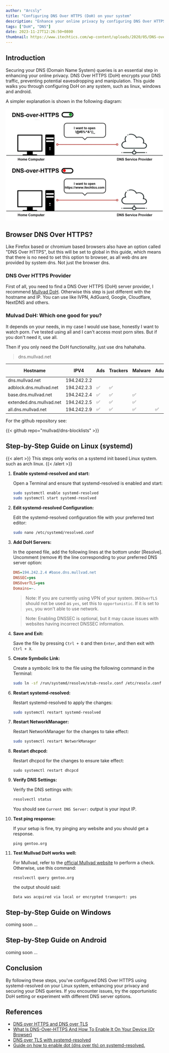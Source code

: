 ```yaml
---
author: "Arcsly"
title: "Configuring DNS Over HTTPS (DoH) on your system"
description: "Enhance your online privacy by configuring DNS Over HTTPS (DoH) on any system. This step-by-step guide ensures encrypted DNS traffic, preventing eavesdropping and manipulation, providing a more secure online experience. Follow these instructions to fortify your DNS queries and enjoy a safer browsing environment."
tags: ["DoH", "DNS"]
date: 2023-11-27T12:26:50+0800
thumbnail: https://www.itechtics.com/wp-content/uploads/2020/05/DNS-over-HTTPS-featured.jpg
---
```


## Introduction

Securing your DNS (Domain Name System) queries is an essential step in enhancing your online privacy. DNS Over HTTPS (DoH) encrypts your DNS traffic, preventing potential eavesdropping and manipulation. This guide walks you through configuring DoH on any system, such as linux, windows and android.

A simpler explanation is shown in the following diagram:

![DoH](./featured.webp)

## Browser DNS Over HTTPS?

Like Firefox based or chromium based browsers also have an option called "DNS Over HTTPS", but this will be set to global in this guide, which means that there is no need to set this option to browser, as all web dns are provided by system dns. Not just the browser dns.

### DNS Over HTTPS Provider

First of all, you need to find a DNS Over HTTPS (DoH) server provider, I recommend [Mullvad DoH](https://mullvad.net/en/help/dns-over-https-and-dns-over-tls). Otherwise this step is just different with the hostname and IP. You can use like IVPN, AdGuard, Google, Cloudflare, NextDNS and others.

### Mulvad DoH: Which one good for you?

It depends on your needs, in my case I would use base, honestly I want to watch porn. I've tested using all and I can't access most porn sites. But if you don't need it, use all.

Then if you only need the DoH functionality, just use dns hahahaha.
>dns.mullvad.net

| Hostname                 	| IPV4        	| Ads 	| Trackers 	| Malware 	| Adult 	| Gambling 	| Social media 	|
|--------------------------	|-------------	|-----	|----------	|---------	|-------	|----------	|--------------	|
| dns.mullvad.net          	| 194.242.2.2 	|     	|          	|         	|       	|          	|              	|
| adblock.dns.mullvad.net  	| 194.242.2.3 	| ✅   	| ✅        	|         	|       	|          	|              	|
| base.dns.mullvad.net     	| 194.242.2.4 	| ✅   	| ✅        	| ✅       	|       	|          	|              	|
| extended.dns.mullvad.net 	| 194.242.2.5 	| ✅   	| ✅        	| ✅       	|       	|          	| ✅            	|
| all.dns.mullvad.net      	| 194.242.2.9 	| ✅   	| ✅        	| ✅       	| ✅     	| ✅        	| ✅            	|

For the github repository see:

{{< github repo="mullvad/dns-blocklists" >}}

## Step-by-Step Guide on Linux (systemd)

{{< alert >}}
This steps only works on a systemd init based Linux system. such as arch linux.
{{< /alert >}}


1. **Enable systemd-resolved and start:**

   Open a Terminal and ensure that systemd-resolved is enabled and start:
   ```bash
   sudo systemctl enable systemd-resolved
   sudo systemctl start systemd-resolved
   ```

2. **Edit systemd-resolved Configuration:**

   Edit the systemd-resolved configuration file with your preferred text editor:
   ```bash
   sudo nano /etc/systemd/resolved.conf
   ```

4. **Add DoH Servers:**

   In the opened file, add the following lines at the bottom under [Resolve]. Uncomment (remove #) the line corresponding to your preferred DNS server option:
   ```ini
   DNS=194.242.2.4 #base.dns.mullvad.net
   DNSSEC=yes
   DNSOverTLS=yes
   Domains=~.
   ```

   >Note: If you are currently using VPN of your system. `DNSOverTLS` should not be used as `yes`, set this to `opportunistic`. If it is set to  `yes`, you won't  able to use network.

   >Note: Enabling DNSSEC is optional, but it may cause issues with websites having incorrect DNSSEC information.

5. **Save and Exit:**

   Save the file by pressing `Ctrl + O` and then `Enter`, and then exit with `Ctrl + X`.

6. **Create Symbolic Link:**

   Create a symbolic link to the file using the following command in the Terminal:
   ```bash
   sudo ln -sf /run/systemd/resolve/stub-resolv.conf /etc/resolv.conf
   ```

7. **Restart systemd-resolved:**

   Restart systemd-resolved to apply the changes:
   ```bash
   sudo systemctl restart systemd-resolved
   ```

8. **Restart NetworkManager:**

   Restart NetworkManager for the changes to take effect:
   ```bash
   sudo systemctl restart NetworkManager
   ```

9. **Restart dhcpcd:**

    Restart dhcpcd for the changes to ensure take effect:
    ```shell
    sudo systemctl restart dhcpcd
    ```

9. **Verify DNS Settings:**

   Verify the DNS settings with:
   ```bash
   resolvectl status
   ```

   You should see `Current DNS Server:` output is your input IP.

11. **Test ping response:**

    If your setup is fine, try pinging any website and you should get a response.
    ```shell
    ping gentoo.org
    ```

12. **Test Mullvad DoH works well:**

    For Mullvad, refer to the [official Mullvad website](https://mullvad.net/en/check) to perform a check. Otherwise, use this command:
    ```
    resolvectl query gentoo.org
    ```

    the output should said:

    ```shell
    Data was acquired via local or encrypted transport: yes
    ```

## Step-by-Step Guide on Windows

coming soon ...

## Step-by-Step Guide on Android

coming soon ...

## Conclusion

By following these steps, you've configured DNS Over HTTPS using systemd-resolved on your Linux system, enhancing your privacy and securing your DNS queries. If you encounter issues, try the opportunistic DoH setting or experiment with different DNS server options.

## References

- [DNS over HTTPS and DNS over TLS](https://mullvad.net/en/help/dns-over-https-and-dns-over-tls)
- [What Is DNS-Over-HTTPS And How To Enable It On Your Device (Or Browser)](https://www.itechtics.com/dns-over-https/)
- [DNS over TLS with systemd-resolved](https://askubuntu.com/questions/1092498/dns-over-tls-with-systemd-resolved)
- [Guide on how to enable dot (dns over tls) on systemd-resolved.](https://www.reddit.com/r/linux/comments/us0h00/guide_on_how_to_enable_dot_dns_over_tls_on/)
